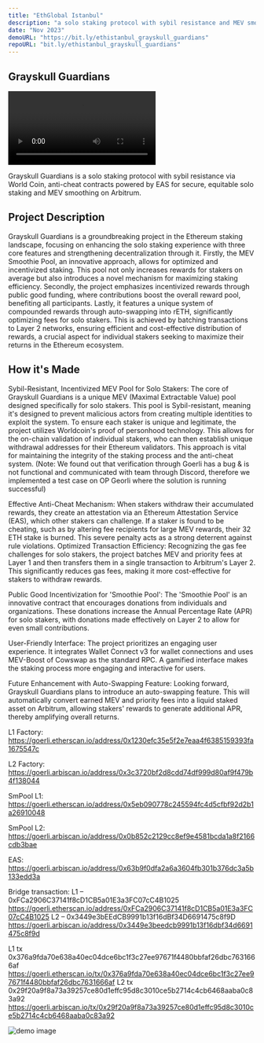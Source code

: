 ```yaml
---
title: "EthGlobal Istanbul"
description: "a solo staking protocol with sybil resistance and MEV smoothing"
date: "Nov 2023"
demoURL: "https://bit.ly/ethistanbul_grayskull_guardians"
repoURL: "bit.ly/ethistanbul_grayskull_guardians"
---
```


## Grayskull Guardians

<video controls>
  <source src="https://stream.mux.com/Q5SKFJUL00iG01x1ijwlqYVzRlF01ctno9QcqenV2S026EM/high.mp4" type="video/mp4">
  Your browser does not support the video tag.
</video>

Grayskull Guardians is a solo staking protocol with sybil resistance via World Coin, anti-cheat contracts powered by EAS for secure, equitable solo staking and MEV smoothing on Arbitrum.

## Project Description

Grayskull Guardians is a groundbreaking project in the Ethereum staking landscape, focusing on enhancing the solo staking experience with three core features and strengthening decentralization through it. Firstly, the MEV Smoothie Pool, an innovative approach, allows for optimized and incentivized staking. This pool not only increases rewards for stakers on average but also introduces a novel mechanism for maximizing staking efficiency. Secondly, the project emphasizes incentivized rewards through public good funding, where contributions boost the overall reward pool, benefiting all participants. Lastly, it features a unique system of compounded rewards through auto-swapping into rETH, significantly optimizing fees for solo stakers. This is achieved by batching transactions to Layer 2 networks, ensuring efficient and cost-effective distribution of rewards, a crucial aspect for individual stakers seeking to maximize their returns in the Ethereum ecosystem.

## How it's Made

Sybil-Resistant, Incentivized MEV Pool for Solo Stakers: The core of Grayskull Guardians is a unique MEV (Maximal Extractable Value) pool designed specifically for solo stakers. This pool is Sybil-resistant, meaning it's designed to prevent malicious actors from creating multiple identities to exploit the system. To ensure each staker is unique and legitimate, the project utilizes Worldcoin's proof of personhood technology. This allows for the on-chain validation of individual stakers, who can then establish unique withdrawal addresses for their Ethereum validators. This approach is vital for maintaining the integrity of the staking process and the anti-cheat system. (Note: We found out that verification through Goerli has a bug & is not functional and communicated with team through Discord, therefore we implemented a test case on OP Georli where the solution is running successful)

Effective Anti-Cheat Mechanism: When stakers withdraw their accumulated rewards, they create an attestation via an Ethereum Attestation Service (EAS), which other stakers can challenge. If a staker is found to be cheating, such as by altering fee recipients for large MEV rewards, their 32 ETH stake is burned. This severe penalty acts as a strong deterrent against rule violations. Optimized Transaction Efficiency: Recognizing the gas fee challenges for solo stakers, the project batches MEV and priority fees at Layer 1 and then transfers them in a single transaction to Arbitrum's Layer 2. This significantly reduces gas fees, making it more cost-effective for stakers to withdraw rewards.

Public Good Incentivization for 'Smoothie Pool': The 'Smoothie Pool' is an innovative contract that encourages donations from individuals and organizations. These donations increase the Annual Percentage Rate (APR) for solo stakers, with donations made effectively on Layer 2 to allow for even small contributions.

User-Friendly Interface: The project prioritizes an engaging user experience. It integrates Wallet Connect v3 for wallet connections and uses MEV-Boost of Cowswap as the standard RPC. A gamified interface makes the staking process more engaging and interactive for users.

Future Enhancement with Auto-Swapping Feature: Looking forward, Grayskull Guardians plans to introduce an auto-swapping feature. This will automatically convert earned MEV and priority fees into a liquid staked asset on Arbitrum, allowing stakers' rewards to generate additional APR, thereby amplifying overall returns.

L1 Factory: https://goerli.etherscan.io/address/0x1230efc35e5f2e7eaa4f6385159393fa1675547c

L2 Factory: https://goerli.arbiscan.io/address/0x3c3720bf2d8cdd74df999d80af9f479b4f138044

SmPool L1: https://goerli.etherscan.io/address/0x5eb090778c245594fc4d5cfbf92d2b1a26910048

SmPool L2: https://goerli.arbiscan.io/address/0x0b852c2129cc8ef9e4581bcda1a8f2166cdb3bae

EAS: https://goerli.arbiscan.io/address/0x63b9f0dfa2a6a3604fb301b376dc3a5b133edd3a

Bridge transaction: L1 – 0xFCa2906C37141f8cD1CB5a01E3a3FC07cC4B1025 https://goerli.etherscan.io/address/0xFCa2906C37141f8cD1CB5a01E3a3FC07cC4B1025 L2 – 0x3449e3bEEdCB9991b13f16dBf34D6691475c8f9D https://goerli.arbiscan.io/address/0x3449e3beedcb9991b13f16dbf34d6691475c8f9d

L1 tx 0x376a9fda70e638a40ec04dce6bc1f3c27ee97671f4480bbfaf26dbc7631666af https://goerli.etherscan.io/tx/0x376a9fda70e638a40ec04dce6bc1f3c27ee97671f4480bbfaf26dbc7631666af L2 tx 0x29f20a9f8a73a39257ce80d1effc95d8c3010ce5b2714c4cb6468aaba0c83a92 https://goerli.arbiscan.io/tx/0x29f20a9f8a73a39257ce80d1effc95d8c3010ce5b2714c4cb6468aaba0c83a92

![demo image](https://ethglobal.b-cdn.net/projects/ikgth/screenshots/n4z5q/default.jpg)
